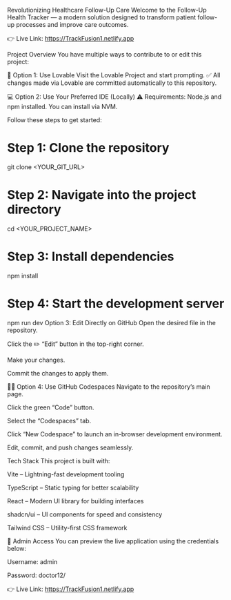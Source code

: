 Revolutionizing Healthcare Follow-Up Care
Welcome to the Follow-Up Health Tracker — a modern solution designed to transform patient follow-up processes and improve care outcomes.

👉 Live Link: https://TrackFusion1.netlify.app

Project Overview
You have multiple ways to contribute to or edit this project:

🔧 Option 1: Use Lovable
Visit the Lovable Project and start prompting.
✅ All changes made via Lovable are committed automatically to this repository.

💻 Option 2: Use Your Preferred IDE (Locally)
⚠️ Requirements: Node.js and npm installed. You can install via NVM.

Follow these steps to get started:
# Step 1: Clone the repository
git clone <YOUR_GIT_URL>

# Step 2: Navigate into the project directory
cd <YOUR_PROJECT_NAME>

# Step 3: Install dependencies
npm install

# Step 4: Start the development server
npm run dev
Option 3: Edit Directly on GitHub
Open the desired file in the repository.

Click the ✏️ “Edit” button in the top-right corner.

Make your changes.

Commit the changes to apply them.

🧑‍💻 Option 4: Use GitHub Codespaces
Navigate to the repository’s main page.

Click the green “Code” button.

Select the “Codespaces” tab.

Click “New Codespace” to launch an in-browser development environment.

Edit, commit, and push changes seamlessly.

Tech Stack
This project is built with:

Vite – Lightning-fast development tooling

TypeScript – Static typing for better scalability

React – Modern UI library for building interfaces

shadcn/ui – UI components for speed and consistency

Tailwind CSS – Utility-first CSS framework

🔐 Admin Access
You can preview the live application using the credentials below:

Username: admin

Password: doctor12/

👉 Live Link: https://TrackFusion1.netlify.app
